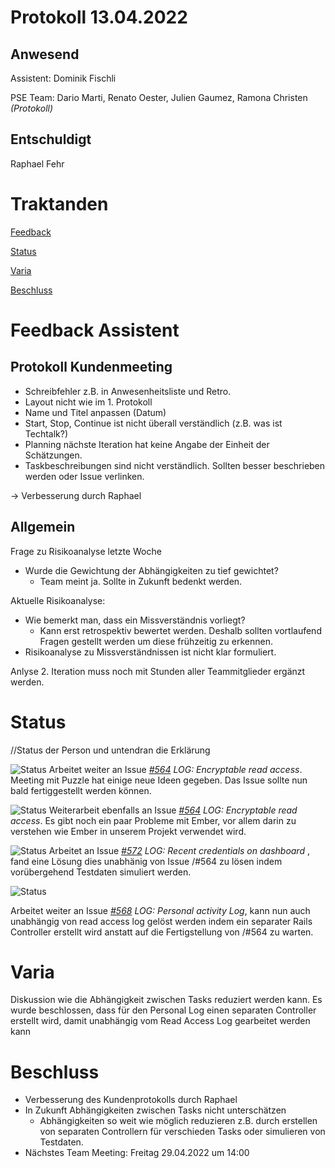 # Protokoll 13.04.2022
## Anwesend 
Assistent: Dominik Fischli

PSE Team: Dario Marti, Renato Oester, Julien Gaumez, Ramona Christen _(Protokoll)_
## Entschuldigt
Raphael Fehr
# Traktanden

[Feedback](#feedback-assistent) 

[Status](#status)

[Varia](#varia)

[Beschluss](#beschluss)

# Feedback Assistent

## Protokoll Kundenmeeting
* Schreibfehler z.B. in Anwesenheitsliste und Retro.
* Layout nicht wie im 1. Protokoll
* Name und Titel anpassen (Datum)
* Start, Stop, Continue ist nicht überall verständlich (z.B. was ist Techtalk?)
* Planning nächste Iteration hat keine Angabe der Einheit der Schätzungen.
* Taskbeschreibungen sind nicht verständlich. Sollten besser beschrieben werden oder Issue verlinken.


-> Verbesserung durch Raphael 
## Allgemein
Frage zu Risikoanalyse letzte Woche
* Wurde die Gewichtung der Abhängigkeiten zu tief gewichtet? 
  * Team meint ja. Sollte in Zukunft bedenkt werden.


Aktuelle Risikoanalyse: 
* Wie bemerkt man, dass ein Missverständnis vorliegt?
  * Kann erst retrospektiv bewertet werden. Deshalb sollten vortlaufend Fragen gestellt werden um diese frühzeitig zu erkennen.
* Risikoanalyse zu Missverständnissen ist nicht klar formuliert.


Anlyse 2. Iteration muss noch mit Stunden aller Teammitglieder ergänzt werden.

# Status
//Status der Person und untendran die Erklärung 

![Status](https://img.shields.io/badge/Ramona_Christen-green-green)
Arbeitet weiter an Issue _[#564](https://github.com/puzzle/cryptopus/issues/564) LOG: Encryptable read access_. Meeting mit Puzzle hat einige neue Ideen gegeben. Das Issue sollte nun bald fertiggestellt werden können.

![Status](https://img.shields.io/badge/Dario_Marti-green-green)
Weiterarbeit ebenfalls an Issue _[#564](https://github.com/puzzle/cryptopus/issues/564) LOG: Encryptable read access_. Es gibt noch ein paar Probleme mit Ember, vor allem darin zu verstehen wie Ember in unserem Projekt verwendet wird.

![Status](https://img.shields.io/badge/Renat_Oester-green-green)
Arbeitet an Issue _[#572](https://github.com/puzzle/cryptopus/issues/572) LOG: Recent credentials on dashboard_ , fand eine Lösung dies unabhänig von Issue /#564 zu lösen indem vorübergehend Testdaten simuliert werden.

![Status](https://img.shields.io/badge/Julien_Gaumez-green-green)

Arbeitet weiter an Issue _[#568](https://github.com/puzzle/cryptopus/issues/568) LOG: Personal activity Log_, kann nun auch unabhängig von read access log gelöst werden indem ein separater Rails Controller erstellt wird anstatt auf die Fertigstellung von /#564 zu warten.
# Varia 
Diskussion wie die Abhängigkeit zwischen Tasks reduziert werden kann. Es wurde beschlossen, dass für den Personal Log einen separaten Controller erstellt wird, damit unabhängig vom Read Access Log gearbeitet werden kann


# Beschluss 
* Verbesserung des Kundenprotokolls durch Raphael
* In Zukunft Abhängigkeiten zwischen Tasks nicht unterschätzen
  * Abhängigkeiten so weit wie möglich reduzieren z.B. durch erstellen von separaten Controllern für verschieden Tasks oder simulieren von Testdaten. 
* Nächstes Team Meeting: Freitag 29.04.2022 um 14:00

